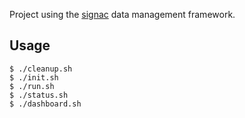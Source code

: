 Project using the [signac](https://signac.io) data management framework.

## Usage

```console
$ ./cleanup.sh
$ ./init.sh
$ ./run.sh
$ ./status.sh
$ ./dashboard.sh
```
